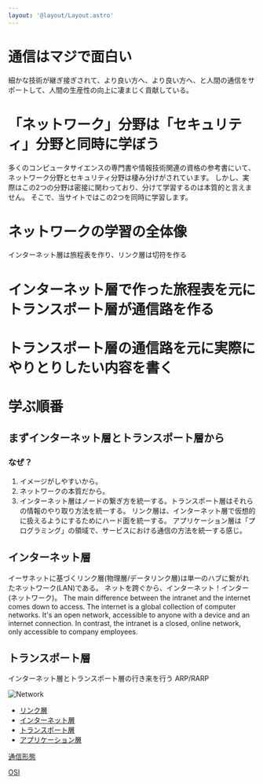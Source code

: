 ```yaml
---
layout: '@layout/Layout.astro'
---
```

# 通信はマジで面白い
細かな技術が継ぎ接ぎされて、より良い方へ、より良い方へ、と人間の通信をサポートして、人間の生産性の向上に凄まじく貢献している。
# 「ネットワーク」分野は「セキュリティ」分野と同時に学ぼう
多くのコンピュータサイエンスの専門書や情報技術関連の資格の参考書にいて、ネットワーク分野とセキュリティ分野は棲み分けがされています。
しかし、実際はこの2つの分野は密接に関わっており、分けて学習するのは本質的と言えません。
そこで、当サイトではこの2つを同時に学習します。

# ネットワークの学習の全体像

インターネット層は旅程表を作り、リンク層は切符を作る
# インターネット層で作った旅程表を元にトランスポート層が通信路を作る
# トランスポート層の通信路を元に実際にやりとりしたい内容を書く

# 学ぶ順番
## まずインターネット層とトランスポート層から
### なぜ？
1. イメージがしやすいから。
2. ネットワークの本質だから。
3. インターネット層はノードの繋ぎ方を統一する。トランスポート層はそれらの情報のやり取り方法を統一する。
リンク層は、インターネット層で仮想的に扱えるようにするためにハード面を統一する。
アプリケーション層は「プログラミング」の領域で、サービスにおける通信の方法を統一する感じ。

## インターネット層
イーサネットに基づくリンク層(物理層/データリンク層)は単一のハブに繋がれたネットワーク(LAN)である。
ネットを跨ぐから、インターネット！インター(ネットワーク)。
The main difference between the intranet and the internet comes down to access. The internet is a global collection of computer networks. It's an open network, accessible to anyone with a device and an internet connection. In contrast, the intranet is a closed, online network, only accessible to company employees.

## トランスポート層

インターネット層とトランスポート層の行き来を行う
ARP/RARP

![Network](/b/cs/network.png)

* [リンク層](/b/cs/nw/link)
* [インターネット層](/b/cs/nw/internet)
* [トランスポート層](/b/cs/nw/transport)
* [アプリケーション層](/b/cs/nw/application)

[通信形態](/b/cs/nw/communication-methods)

[OSI](https://opensource.org/licenses)